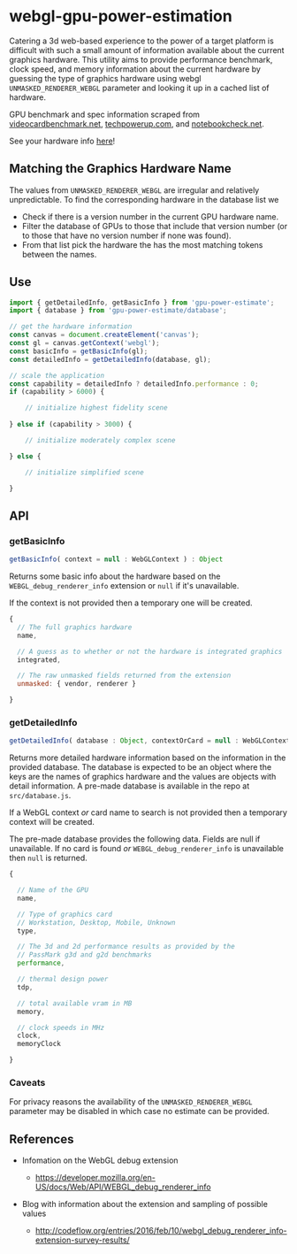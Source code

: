 # webgl-gpu-power-estimation

Catering a 3d web-based experience to the power of a target platform is difficult with such a small amount of information available about the current graphics hardware. This utility aims to provide performance benchmark, clock speed, and memory information about the current hardware by guessing the type of graphics hardware using webgl `UNMASKED_RENDERER_WEBGL` parameter and looking it up in a cached list of hardware.

GPU benchmark and spec information scraped from [videocardbenchmark.net](https://www.videocardbenchmark.net/GPU_mega_page.html), [techpowerup.com](https://www.techpowerup.com/gpu-specs/), and [notebookcheck.net](https://www.notebookcheck.net/Mobile-Graphics-Cards-Benchmark-List.844.0.html).

See your hardware info [here](https://gkjohnson.github.io/webgl-gpu-power-estimation/example/)!

## Matching the Graphics Hardware Name

The values from `UNMASKED_RENDERER_WEBGL` are irregular and relatively unpredictable. To find the corresponding hardware in the database list we

- Check if there is a version number in the current GPU hardware name.
- Filter the database of GPUs to those that include that version number (or to those that have no version number if none was found).
- From that list pick the hardware the has the most matching tokens between the names.

## Use

```js
import { getDetailedInfo, getBasicInfo } from 'gpu-power-estimate';
import { database } from 'gpu-power-estimate/database';

// get the hardware information
const canvas = document.createElement('canvas');
const gl = canvas.getContext('webgl');
const basicInfo = getBasicInfo(gl);
const detailedInfo = getDetailedInfo(database, gl);

// scale the application
const capability = detailedInfo ? detailedInfo.performance : 0;
if (capability > 6000) {

    // initialize highest fidelity scene
    
} else if (capability > 3000) {

    // initialize moderately complex scene

} else {

    // initialize simplified scene

}

```

## API

### getBasicInfo
```js
getBasicInfo( context = null : WebGLContext ) : Object
```

Returns some basic info about the hardware based on the `WEBGL_debug_renderer_info` extension or `null` if it's unavailable.

If the context is not provided then a temporary one will be created.

```js
{
  // The full graphics hardware
  name,

  // A guess as to whether or not the hardware is integrated graphics
  integrated,

  // The raw unmasked fields returned from the extension
  unmasked: { vendor, renderer }

}
```

### getDetailedInfo

```js
getDetailedInfo( database : Object, contextOrCard = null : WebGLContext | string ) : Object
```

Returns more detailed hardware information based on the information in the provided database. The database is expected to be an object where the keys are the names of graphics hardware and the values are objects with detail information. A pre-made database is available in the repo at `src/database.js`.

If a WebGL context _or_ card name to search is not provided then a temporary context will be created.

The pre-made database provides the following data. Fields are null if unavailable. If no card is found _or_ `WEBGL_debug_renderer_info` is unavailable then `null` is returned. 
```js
{

  // Name of the GPU
  name,

  // Type of graphics card
  // Workstation, Desktop, Mobile, Unknown
  type,

  // The 3d and 2d performance results as provided by the
  // PassMark g3d and g2d benchmarks
  performance,

  // thermal design power
  tdp,

  // total available vram in MB
  memory,

  // clock speeds in MHz
  clock,
  memoryClock

}
```

### Caveats

For privacy reasons the availability of the `UNMASKED_RENDERER_WEBGL` parameter may be disabled in which case no estimate can be provided.

## References
- Infomation on the WebGL debug extension
  - https://developer.mozilla.org/en-US/docs/Web/API/WEBGL_debug_renderer_info

- Blog with information about the extension and sampling of possible values
  - http://codeflow.org/entries/2016/feb/10/webgl_debug_renderer_info-extension-survey-results/

